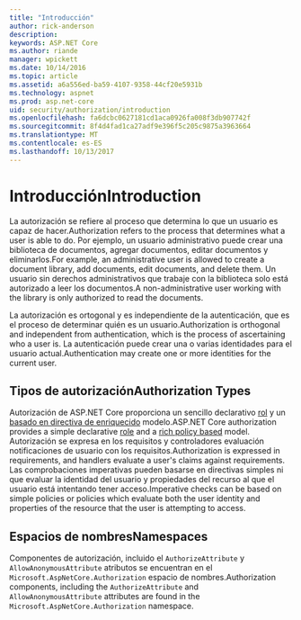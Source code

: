 ```yaml
---
title: "Introducción"
author: rick-anderson
description: 
keywords: ASP.NET Core
ms.author: riande
manager: wpickett
ms.date: 10/14/2016
ms.topic: article
ms.assetid: a6a556ed-ba59-4107-9358-44cf20e5931b
ms.technology: aspnet
ms.prod: asp.net-core
uid: security/authorization/introduction
ms.openlocfilehash: fa6dcbc0627181cd1aca0926fa008f3db907742f
ms.sourcegitcommit: 8f4d4fad1ca27adf9e396f5c205c9875a3963664
ms.translationtype: MT
ms.contentlocale: es-ES
ms.lasthandoff: 10/13/2017
---
```

# <a name="introduction"></a><span data-ttu-id="f6447-103">Introducción</span><span class="sxs-lookup"><span data-stu-id="f6447-103">Introduction</span></span>

<a name="security-authorization-introduction"></a>

<span data-ttu-id="f6447-104">La autorización se refiere al proceso que determina lo que un usuario es capaz de hacer.</span><span class="sxs-lookup"><span data-stu-id="f6447-104">Authorization refers to the process that determines what a user is able to do.</span></span> <span data-ttu-id="f6447-105">Por ejemplo, un usuario administrativo puede crear una biblioteca de documentos, agregar documentos, editar documentos y eliminarlos.</span><span class="sxs-lookup"><span data-stu-id="f6447-105">For example, an administrative user is allowed to create a document library, add documents, edit documents, and delete them.</span></span> <span data-ttu-id="f6447-106">Un usuario sin derechos administrativos que trabaje con la biblioteca solo está autorizado a leer los documentos.</span><span class="sxs-lookup"><span data-stu-id="f6447-106">A non-administrative user working with the library is only authorized to read the documents.</span></span>

<span data-ttu-id="f6447-107">La autorización es ortogonal y es independiente de la autenticación, que es el proceso de determinar quién es un usuario.</span><span class="sxs-lookup"><span data-stu-id="f6447-107">Authorization is orthogonal and independent from authentication, which is the process of ascertaining who a user is.</span></span> <span data-ttu-id="f6447-108">La autenticación puede crear una o varias identidades para el usuario actual.</span><span class="sxs-lookup"><span data-stu-id="f6447-108">Authentication may create one or more identities for the current user.</span></span>

## <a name="authorization-types"></a><span data-ttu-id="f6447-109">Tipos de autorización</span><span class="sxs-lookup"><span data-stu-id="f6447-109">Authorization Types</span></span>

<span data-ttu-id="f6447-110">Autorización de ASP.NET Core proporciona un sencillo declarativo [rol](roles.md#security-authorization-role-based) y un [basado en directiva de enriquecido](policies.md#security-authorization-policies-based) modelo.</span><span class="sxs-lookup"><span data-stu-id="f6447-110">ASP.NET Core authorization provides a simple declarative [role](roles.md#security-authorization-role-based) and a [rich policy based](policies.md#security-authorization-policies-based) model.</span></span> <span data-ttu-id="f6447-111">Autorización se expresa en los requisitos y controladores evaluación notificaciones de usuario con los requisitos.</span><span class="sxs-lookup"><span data-stu-id="f6447-111">Authorization is expressed in requirements, and handlers evaluate a user's claims against requirements.</span></span> <span data-ttu-id="f6447-112">Las comprobaciones imperativas pueden basarse en directivas simples ni que evaluar la identidad del usuario y propiedades del recurso al que el usuario está intentando tener acceso.</span><span class="sxs-lookup"><span data-stu-id="f6447-112">Imperative checks can be based on simple policies or policies which evaluate both the user identity and properties of the resource that the user is attempting to access.</span></span>

## <a name="namespaces"></a><span data-ttu-id="f6447-113">Espacios de nombres</span><span class="sxs-lookup"><span data-stu-id="f6447-113">Namespaces</span></span>

<span data-ttu-id="f6447-114">Componentes de autorización, incluido el `AuthorizeAttribute` y `AllowAnonymousAttribute` atributos se encuentran en el `Microsoft.AspNetCore.Authorization` espacio de nombres.</span><span class="sxs-lookup"><span data-stu-id="f6447-114">Authorization components, including the `AuthorizeAttribute` and `AllowAnonymousAttribute` attributes are found in the `Microsoft.AspNetCore.Authorization` namespace.</span></span>

